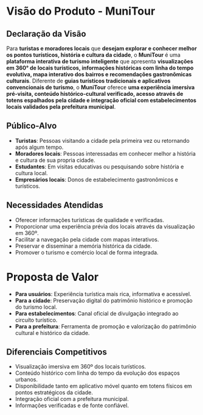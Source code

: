 # Visão do Produto - MuniTour

## Declaração da Visão

Para **turistas e moradores locais** que **desejam explorar e conhecer melhor os pontos turísticos, história e cultura da cidade**, o **MuniTour** é uma **plataforma interativa de turismo inteligente** que apresenta **visualizações em 360° de locais turísticos, informações históricas com linha do tempo evolutiva, mapa interativo dos bairros e recomendações gastronômicas culturais**. Diferente de **guias turísticos tradicionais e aplicativos convencionais de turismo**, o **MuniTour** oferece **uma experiência imersiva pré-visita, conteúdo histórico-cultural verificado, acesso através de totens espalhados pela cidade e integração oficial com estabelecimentos locais validados pela prefeitura municipal**.

## Público-Alvo

-   **Turistas**: Pessoas visitando a cidade pela primeira vez ou retornando após algum tempo.
-   **Moradores locais**: Pessoas interessadas em conhecer melhor a história e cultura de sua propria cidade.
-   **Estudantes**: Em visitas educativas ou pesquisando sobre história e cultura local.
-   **Empresários locais**: Donos de estabelecimento gastronômicos e turísticos.

## Necessidades Atendidas

-   Oferecer informações turísticas de qualidade e verificadas.
-   Proporcionar uma experiência prévia dos locais através da visualização em 360º.
-   Facilitar a navegação pela cidade com mapas interativos.
-   Preservar e disseminar a memória histórica da cidade.
-   Promover o turismo e comércio local de forma integrada.

# Proposta de Valor

-   **Para usuários**: Experiência turística mais rica, informativa e acessível.
-   **Para a cidade**: Preservação digital do patrimônio histórico e promoção do turismo local.
-   **Para estabelecimentos**: Canal oficial de divulgação integrado ao circuíto turístico.
-   **Para a prefeitura**: Ferramenta de promoção e valorização do patrimônio cultural e histórico da cidade.

## Diferenciais Competitivos

-   Visualização imersiva em 360º dos locais turísticos.
-   Conteúdo histórico com linha do tempo da evolução dos espaços urbanos.
-   Disponibilidade tanto em aplicativo móvel quanto em totens físicos em pontos estratégicos da cidade.
-   Integração oficial com a prefeitura municipal.
-   Informações verificadas e de fonte confiável.
